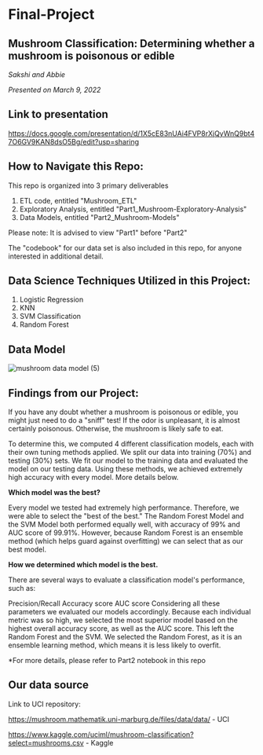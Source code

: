 # Final-Project

## Mushroom Classification: Determining whether a mushroom is poisonous or edible
*Sakshi and Abbie*

*Presented on March 9, 2022*

## Link to presentation
https://docs.google.com/presentation/d/1X5cE83nUAi4FVP8rXjQyWnQ9bt47O6GV9KAN8dsO5Bg/edit?usp=sharing 

## How to Navigate this Repo:
This repo is organized into 3 primary deliverables
1. ETL code, entitled "Mushroom_ETL"
2. Exploratory Analysis, entitled "Part1_Mushroom-Exploratory-Analysis"
3. Data Models, entitled "Part2_Mushroom-Models"

Please note: It is advised to view "Part1" before "Part2"

The "codebook" for our data set is also included in this repo, for anyone interested in additional detail. 

## Data Science Techniques Utilized in this Project:
1. Logistic Regression
2. KNN
3. SVM Classification
4. Random Forest

## Data Model
![mushroom data model (5)](https://user-images.githubusercontent.com/90784468/157198105-8e299299-b375-4330-aa79-e1b893a4e3bd.png)

## Findings from our Project:
If you have any doubt whether a mushroom is poisonous or edible, you might just need to do a "sniff" test! If the odor is unpleasant, it is almost certainly poisonous. Otherwise, the mushroom is likely safe to eat.

To determine this, we computed 4 different classification models, each with their own tuning methods applied. We split our data into training (70%) and testing (30%) sets. We fit our model to the training data and evaluated the model on our testing data. Using these methods, we achieved extremely high accuracy with every model. More details below.

**Which model was the best?**

Every model we tested had extremely high performance. Therefore, we were able to select the "best of the best." The Random Forest Model and the SVM Model both performed equally well, with accuracy of 99% and AUC score of 99.91%. However, because Random Forest is an ensemble method (which helps guard against overfitting) we can select that as our best model.

**How we determined which model is the best.**

There are several ways to evaluate a classification model's performance, such as:

Precision/Recall
Accuracy score
AUC score
Considering all these parameters we evaluated our models accordingly. Because each individual metric was so high, we selected the most superior model based on the highest overall accuracy score, as well as the AUC score. This left the Random Forest and the SVM. We selected the Random Forest, as it is an ensemble learning method, which means it is less likely to overfit.

*For more details, please refer to Part2 notebook in this repo


## Our data source

Link to UCI repository:

https://mushroom.mathematik.uni-marburg.de/files/data/data/ - UCI

https://www.kaggle.com/uciml/mushroom-classification?select=mushrooms.csv - Kaggle
